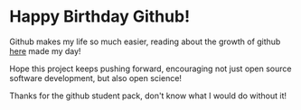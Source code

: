 # Happy Birthday Github!

Github makes my life so much easier, reading about the growth of github [here](https://github.com/vassiki/happybirthday.git) made my day!

Hope this project keeps pushing forward, encouraging not just open source software development, but also open science!

Thanks for the github student pack, don't know what I would do without it!
